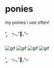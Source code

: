 # ponies
my ponies i use often!


˚ ༘ ೀ⋆｡˚🐾₊˚ෆ

![gif](https://files.catbox.moe/qnin9p.gif)            ![gif](https://files.catbox.moe/yaorde.gif) ![gif](https://files.catbox.moe/ochspc.gif) ![gif](https://files.catbox.moe/rn6ent.gif)





˚ ༘ ೀ⋆｡˚🐾₊˚ෆ
